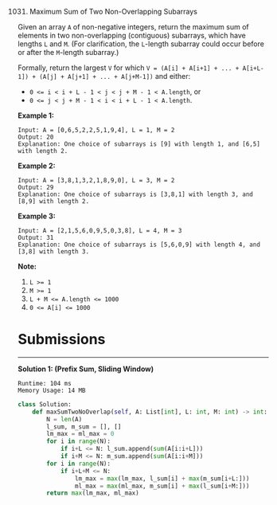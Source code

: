 1031. Maximum Sum of Two Non-Overlapping Subarrays

Given an array `A` of non-negative integers, return the maximum sum of elements in two non-overlapping (contiguous) subarrays, which have lengths `L` and `M`.  (For clarification, the `L`-length subarray could occur before or after the `M`-length subarray.)

Formally, return the largest `V` for which `V = (A[i] + A[i+1] + ... + A[i+L-1]) + (A[j] + A[j+1] + ... + A[j+M-1])` and either:

* `0 <= i < i + L - 1 < j < j + M - 1 < A.length`, or
* `0 <= j < j + M - 1 < i < i + L - 1 < A.length`.
 

**Example 1:**
```
Input: A = [0,6,5,2,2,5,1,9,4], L = 1, M = 2
Output: 20
Explanation: One choice of subarrays is [9] with length 1, and [6,5] with length 2.
```

**Example 2:**
```
Input: A = [3,8,1,3,2,1,8,9,0], L = 3, M = 2
Output: 29
Explanation: One choice of subarrays is [3,8,1] with length 3, and [8,9] with length 2.
```

**Example 3:**
```
Input: A = [2,1,5,6,0,9,5,0,3,8], L = 4, M = 3
Output: 31
Explanation: One choice of subarrays is [5,6,0,9] with length 4, and [3,8] with length 3.
```

**Note:**

1. `L >= 1`
1. `M >= 1`
1. `L + M <= A.length <= 1000`
1. `0 <= A[i] <= 1000`

# Submissions
---
**Solution 1: (Prefix Sum, Sliding Window)**
```
Runtime: 104 ms
Memory Usage: 14 MB
```
```python
class Solution:
    def maxSumTwoNoOverlap(self, A: List[int], L: int, M: int) -> int:
        N = len(A)
        l_sum, m_sum = [], []
        lm_max = ml_max = 0
        for i in range(N):
            if i+L <= N: l_sum.append(sum(A[i:i+L]))
            if i+M <= N: m_sum.append(sum(A[i:i+M]))
        for i in range(N):
            if i+L+M <= N:
                lm_max = max(lm_max, l_sum[i] + max(m_sum[i+L:]))
                ml_max = max(ml_max, m_sum[i] + max(l_sum[i+M:]))
        return max(lm_max, ml_max)
```